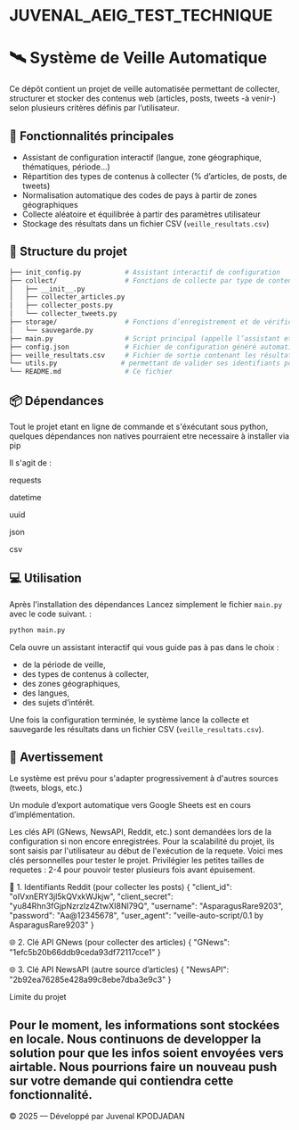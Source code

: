 # JUVENAL_AEIG_TEST_TECHNIQUE
# 🛰️ Système de Veille Automatique

Ce dépôt contient un projet de veille automatisée permettant de collecter, structurer et stocker des contenus web (articles, posts, tweets -à venir-) selon plusieurs critères définis par l’utilisateur.

## 🚀 Fonctionnalités principales

* Assistant de configuration interactif (langue, zone géographique, thématiques, période…)
* Répartition des types de contenus à collecter (% d’articles, de posts, de tweets)
* Normalisation automatique des codes de pays à partir de zones géographiques
* Collecte aléatoire et équilibrée à partir des paramètres utilisateur
* Stockage des résultats dans un fichier CSV (`veille_resultats.csv`)

## 🔧 Structure du projet

```bash
├── init_config.py           # Assistant interactif de configuration
├── collect/                 # Fonctions de collecte par type de contenu
│   ├── __init__.py
│   ├── collecter_articles.py
│   ├── collecter_posts.py
│   └── collecter_tweets.py
├── storage/                 # Fonctions d’enregistrement et de vérification
│   └── sauvegarde.py
├── main.py                  # Script principal (appelle l’assistant et lance la collecte)
├── config.json              # Fichier de configuration généré automatiquement
├── veille_resultats.csv     # Fichier de sortie contenant les résultats
└── utils.py                # permettant de valider ses identifiants pour l'accès à l'API de Reddit
└── README.md                # Ce fichier
```


## 📦 Dépendances

Tout le projet etant en ligne de commande et s'éxécutant sous python, quelques dépendances non natives pourraient etre necessaire à installer via pip

Il s'agit de : 

requests

datetime

uuid

json

csv


## 💻 Utilisation

Après l'installation des dépendances
Lancez simplement le fichier `main.py` avec le code suivant. :

```bash
python main.py
```

Cela ouvre un assistant interactif qui vous guide pas à pas dans le choix :

* de la période de veille,
* des types de contenus à collecter,
* des zones géographiques,
* des langues,
* des sujets d’intérêt.

Une fois la configuration terminée, le système lance la collecte et sauvegarde les résultats dans un fichier CSV (`veille_resultats.csv`).


## 📌 Avertissement

Le système est prévu pour s'adapter progressivement à d'autres sources (tweets, blogs, etc.)

Un module d’export automatique vers Google Sheets est en cours d’implémentation.

Les clés API (GNews, NewsAPI, Reddit, etc.) sont demandées lors de la configuration si non encore enregistrées. Pour la scalabilité du projet, ils sont saisis par l'utilisateur au début de l'exécution de la requete. Voici mes clés personnelles pour tester le projet. Privilégier les petites tailles de requetes : 2-4 pour pouvoir tester plusieurs fois avant épuisement.

🔑 1. Identifiants Reddit (pour collecter les posts)
{
  "client_id": "oIVxnERY3jl5kQVxkWJkjw",
  "client_secret": "yu84Rhn3fGjpNzrzlz4ZtwXI8Nl79Q",
  "username": "AsparagusRare9203",
  "password": "Aa@12345678",
  "user_agent": "veille-auto-script/0.1 by AsparagusRare9203"
}

🌐 2. Clé API GNews (pour collecter des articles)
{
  "GNews": "1efc5b20b66ddb9ceda93df72117cce1"
}

🌐 3. Clé API NewsAPI (autre source d’articles)
{
  "NewsAPI": "2b92ea76285e428a99c8ebe7dba3e9c3"
}



Limite du projet

Pour le moment, les informations sont stockées en locale. Nous continuons de developper la solution pour que les infos soient envoyées vers airtable. Nous pourrions faire un nouveau push sur votre demande qui contiendra cette fonctionnalité.
---

© 2025 — Développé par Juvenal KPODJADAN
